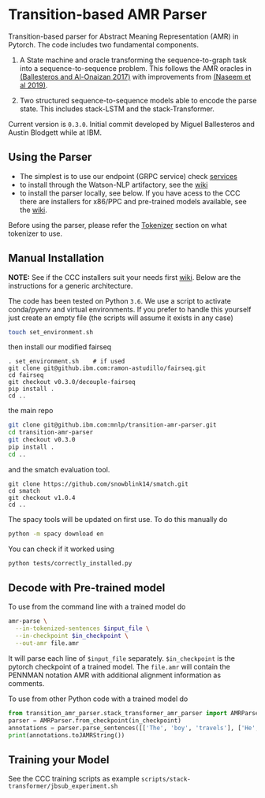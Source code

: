 Transition-based AMR Parser
============================

Transition-based parser for Abstract Meaning Representation (AMR) in Pytorch. The code includes two fundamental components.

1. A State machine and oracle transforming the sequence-to-graph task into a sequence-to-sequence problem. This follows the AMR oracles in [(Ballesteros and Al-Onaizan 2017)](https://arxiv.org/abs/1707.07755v1) with improvements from [(Naseem et al 2019)](https://arxiv.org/abs/1905.13370).

2. Two structured sequence-to-sequence models able to encode the parse state. This includes stack-LSTM and the stack-Transformer. 

Current version is `0.3.0`. Initial commit developed by Miguel Ballesteros and Austin Blodgett while at IBM. 

## Using the Parser

- The simplest is to use our endpoint (GRPC service) check [services](https://github.ibm.com/mnlp/transition-amr-parser/wiki/Parsing-Services)
- to install through the Watson-NLP artifactory, see the [wiki](https://github.ibm.com/mnlp/transition-amr-parser/wiki/Installing-the-python-package-through-Artifactory)
- to install the parser locally, see below. If you have acess to the CCC there are installers for x86/PPC and pre-trained models available, see the [wiki](https://github.ibm.com/mnlp/transition-amr-parser/wiki/Installing-in-CCC).

Before using the parser, please refer the [Tokenizer](#tokenizer) section on what tokenizer to use.

## Manual Installation

**NOTE:** See if the CCC installers suit your needs first
[wiki](https://github.ibm.com/mnlp/transition-amr-parser/wiki/Installing-in-CCC).
Below are the instructions for a generic architecture.

The code has been tested on Python `3.6`. We use a script to activate
conda/pyenv and virtual environments. If you prefer to handle this yourself
just create an empty file (the scripts will assume it exists in any case)

```bash
touch set_environment.sh
```

then install our modified fairseq

```
. set_environment.sh    # if used
git clone git@github.ibm.com:ramon-astudillo/fairseq.git
cd fairseq
git checkout v0.3.0/decouple-fairseq
pip install .
cd ..
```

the main repo

```bash
git clone git@github.ibm.com:mnlp/transition-amr-parser.git
cd transition-amr-parser
git checkout v0.3.0
pip install .
cd ..
```

and the smatch evaluation tool.

```
git clone https://github.com/snowblink14/smatch.git 
cd smatch
git checkout v1.0.4
cd ..
```

The spacy tools will be updated on first use. To do this manually do

```bash
python -m spacy download en
```

You can check if it worked using

```bash
python tests/correctly_installed.py
```

## Decode with Pre-trained model

To use from the command line with a trained model do

```bash
amr-parse \
  --in-tokenized-sentences $input_file \
  --in-checkpoint $in_checkpoint \
  --out-amr file.amr
```

It will parse each line of `$input_file` separately. `$in_checkpoint` is the
pytorch checkpoint of a trained model. The `file.amr` will contain the PENNMAN
notation AMR with additional alignment information as comments.

To use from other Python code with a trained model do

```python
from transition_amr_parser.stack_transformer_amr_parser import AMRParser
parser = AMRParser.from_checkpoint(in_checkpoint) 
annotations = parser.parse_sentences([['The', 'boy', 'travels'], ['He', 'visits', 'places']])
print(annotations.toJAMRString())
```

## Training your Model

See the CCC training scripts as example `scripts/stack-transformer/jbsub_experiment.sh`
